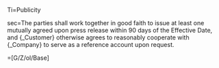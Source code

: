 Ti=Publicity

sec=The parties shall work together in good faith to issue at least one mutually agreed upon press release within 90 days of the Effective Date, and {_Customer} otherwise agrees to reasonably cooperate with {_Company} to serve as a reference account upon request.

=[G/Z/ol/Base]

